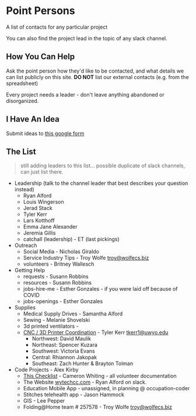 # Point Persons
A list of contacts for any particular project

You can also find the project lead in the topic of any slack channel.

## How You Can Help
Ask the point person how they'd like to be contacted, and what details we can list
publicly on this site. **DO NOT** list our external contacts (e.g. from the spreadsheet)

Every project needs a leader - don't leave anything abandoned or disorganized.

## I Have An Idea

Submit ideas to [this google form](https://forms.gle/6jMqhpCXuRLuJkSG8)

## The List
> still adding leaders to this list... possible duplicate of slack channels, can just list there.

* Leadership (talk to the channel leader that best describes your question instead)
  * Ryan Alford
  * Louis Wingerson
  * Jerad Stack
  * Tyler Kerr
  * Lars Kotthoff
  * Emma Jane Alexander
  * Jeremia Gillis
  * catchall (leadership) - ET (last pickings)
* Outreach
  * Social Media - Nicholas Giraldo
  * Service Industry Tips - Troy Wolfe troy@wolfecs.biz
  * volunteers - Britney Wallesch
* Getting Help
  * requests - Susann Robbins
  * resources - Susann Robbins
  * jobs-hire-me - Esther Gonzales - if you were laid off because of COVID
  * jobs-openings - Esther Gonzales
* Supplies
  * Medical Supply Drives - Samantha Alford
  * Sewing - Melanie Shovelski
  * 3d printed ventilators -
  * [CNC / 3D Printer Coordination](./printers/README.md) - Tyler Kerr tkerr1@uwyo.edu
    * Northwest: David Maulik
    * Northeast: Spencer Kuzara
    * Southwest: Victoria Evans
    * Central: Rhiannon Jakopak
    * Southeast: Zach Hunter & Brayton Tolman
* Code Projects - Alex Kirby
  * [This Checklist] - Cameron Whiting - all volunteer documentation
  * The Website [wytechcc.com](https://wytechcc.com) - Ryan Alford on slack.
  * Education Mobile App - unassigned, in planning @ occupation-coder
  * Stitches telehealth app - Jason Hammock
  * GIS - Lee Pepper
  * Folding@Home team # 257578 - Troy Wolfe troy@wolfecs.biz


[This Checklist]: https://github.com/wytechcc/wytechcc.github.io
